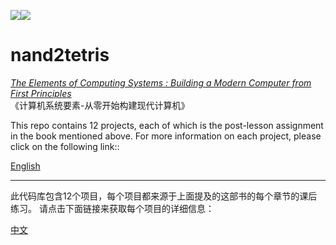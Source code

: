 ![](https://ga-beacon.appspot.com/UA-102629055-1/nand2tetris/readme?pixel)[![](https://img.shields.io/badge/license-GPL--3.0-blue.svg)](https://raw.githubusercontent.com/ReionChan/nand2tetris/master/LICENSE)  

nand2tetris
================================================

[*The Elements of Computing Systems : Building a Modern Computer from First Principles*](http://www.amazon.com/Elements-Computing-Systems-Building-Principles/dp/0262640686/ref=ed_oe_p "购买")  
《计算机系统要素-从零开始构建现代计算机》

This repo contains 12 projects, each of which is the post-lesson assignment in the book mentioned above. For more information on each project, please click on the following link::  
  
[English](http://reionchan.github.io/nand2tetris/)

----

此代码库包含12个项目，每个项目都来源于上面提及的这部书的每个章节的课后练习。
请点击下面链接来获取每个项目的详细信息：

[中文](http://reionchan.github.io/nand2tetris/)
